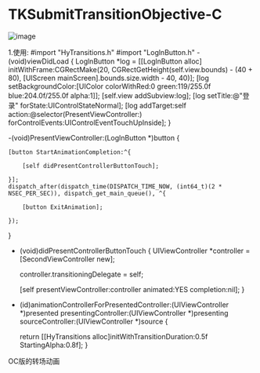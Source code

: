 # TKSubmitTransitionObjective-C

![image](https://raw.githubusercontent.com/wwdc14/TKSubmitTransitionObjective-C/master/Untitled.gif)

1.使用:
#import "HyTransitions.h"
#import "LoglnButton.h"
-(void)viewDidLoad
{
    LoglnButton *log = [[LoglnButton alloc] initWithFrame:CGRectMake(20, CGRectGetHeight(self.view.bounds) - (40 + 80), [UIScreen mainScreen].bounds.size.width - 40, 40)];
    [log setBackgroundColor:[UIColor colorWithRed:0 green:119/255.0f blue:204.0f/255.0f alpha:1]];
    [self.view addSubview:log];
    [log setTitle:@"登录" forState:UIControlStateNormal];
    [log addTarget:self action:@selector(PresentViewController:) forControlEvents:UIControlEventTouchUpInside];
}

-(void)PresentViewController:(LoglnButton *)button
{
    
    [button StartAnimationCompletion:^{
        
        [self didPresentControllerButtonTouch];

    }];
    dispatch_after(dispatch_time(DISPATCH_TIME_NOW, (int64_t)(2 * NSEC_PER_SEC)), dispatch_get_main_queue(), ^{
        
        [button ExitAnimation];
        
    });
    
}

- (void)didPresentControllerButtonTouch
{
    UIViewController *controller = [SecondViewController new];
    
    controller.transitioningDelegate = self;
    
    [self presentViewController:controller animated:YES completion:nil];
}

- (id<UIViewControllerAnimatedTransitioning>)animationControllerForPresentedController:(UIViewController *)presented
                                                                  presentingController:(UIViewController *)presenting sourceController:(UIViewController *)source
{
    
    return [[HyTransitions alloc]initWithTransitionDuration:0.5f StartingAlpha:0.8f];
}

OC版的转场动画

